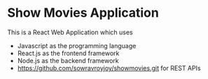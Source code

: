 # Show Movies Application
This is a React Web Application which uses
- Javascript as the programming language
- React.js as the frontend framework
- Node.js as the backend framework
- https://github.com/sowravroyjoy/showmovies.git for REST APIs